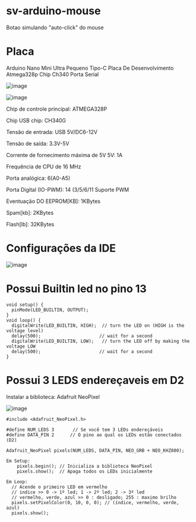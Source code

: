 # sv-arduino-mouse
Botao simulando "auto-click" do mouse

# Placa
Arduino Nano Mini Ultra Pequeno Tipo-C Placa De Desenvolvimento Atmega328p Chip Ch340 Porta Serial

![image](https://github.com/user-attachments/assets/eab1fb8d-1a04-469f-ac8f-1e0232afaf52)

![image](https://github.com/user-attachments/assets/2dfe554a-8053-442a-b3fe-2751bd58d134)

Chip de controle principal: ATMEGA328P

Chip USB chip: CH340G

Tensão de entrada: USB 5V/DC6-12V

Tensão de saída: 3.3V-5V

Corrente de fornecimento máxima de 5V 5V: 1A

Frequência de CPU de 16 MHz

Porta analógica: 6(A0-A5)

Porta Digital (IO-PWM): 14 (3/5/6/11 Suporte PWM

Eventuação DO EEPROM[KB]: 1KBytes

Spam[kb]: 2KBytes

Flash[lb]: 32KBytes

# Configurações da IDE
![image](https://github.com/user-attachments/assets/457cce0b-5ddc-49e8-91ae-4dbbf5436351)

# Possui Builtin led no pino 13

```
void setup() {
  pinMode(LED_BUILTIN, OUTPUT);
}
void loop() {
  digitalWrite(LED_BUILTIN, HIGH);  // turn the LED on (HIGH is the voltage level)
  delay(500);                      // wait for a second
  digitalWrite(LED_BUILTIN, LOW);   // turn the LED off by making the voltage LOW
  delay(500);                      // wait for a second
}
```

# Possui 3 LEDS endereçaveis em D2
Instalar a biblioteca: Adafruit NeoPixel

![image](https://github.com/user-attachments/assets/55ed3a9b-caa5-4583-9d12-8a1df993e2a6)

``` Arduino
#include <Adafruit_NeoPixel.h>

#define NUM_LEDS 3       // Se você tem 3 LEDs endereçáveis
#define DATA_PIN 2      // O pino ao qual os LEDs estão conectados (D2)

Adafruit_NeoPixel pixels(NUM_LEDS, DATA_PIN, NEO_GRB + NEO_KHZ800);

Em Setup:
    pixels.begin(); // Inicializa a biblioteca NeoPixel
    pixels.show();  // Apaga todos os LEDs inicialmente

Em Loop:
  // Acende o primeiro LED em vermelho
  // indice >> 0 -> 1º led; 1 -> 2º led; 2 -> 3º led
  // vermelho, verde, azul >> 0 : desligado; 255 : maximo brilho
  pixels.setPixelColor(0, 10, 0, 0); // (índice, vermelho, verde, azul)
  pixels.show();
```


  
